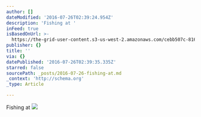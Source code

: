 ```yaml
---
author: []
dateModified: '2016-07-26T02:39:24.954Z'
description: 'Fishing at '
inFeed: true
isBasedOnUrl: >-
  https://the-grid-user-content.s3-us-west-2.amazonaws.com/cebb507c-816d-4f48-bde4-dc8e049a7828.jpg
publisher: {}
title: ''
via: {}
datePublished: '2016-07-26T02:39:35.335Z'
starred: false
sourcePath: _posts/2016-07-26-fishing-at.md
_context: 'http://schema.org'
_type: Article

---
```

Fishing at ![](https://the-grid-user-content.s3-us-west-2.amazonaws.com/cebb507c-816d-4f48-bde4-dc8e049a7828.jpg)